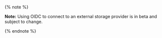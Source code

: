 {% note %}

**Note:** Using OIDC to connect to an external storage provider is in beta and subject to change.

{% endnote %}
